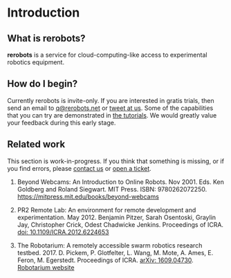 # Introduction

## What is rerobots?

**rerobots** is a service for cloud-computing-like access to experimental
robotics equipment.

## How do I begin?

Currently rerobots is invite-only. If you are interested in gratis trials, then
send an email to <q@rerobots.net> or [tweet at
us](https://twitter.com/rerobots). Some of the capabilities that you can try are
demonstrated in [the tutorials](tutorials.html). We would greatly value your
feedback during this early stage.

## Related work

This section is work-in-progress.
If you think that something is missing, or if you find errors, please [contact
us](https://rerobots.net/contact) or [open a
ticket](https://github.com/rerobots/doc-help/issues).

1. Beyond Webcams: An Introduction to Online Robots. Nov 2001. Eds. Ken Goldberg and Roland Siegwart. MIT Press. ISBN: 9780262072250. <https://mitpress.mit.edu/books/beyond-webcams>

2. PR2 Remote Lab: An environment for remote development and experimentation. May 2012. Benjamin Pitzer, Sarah Osentoski, Graylin Jay, Christopher Crick, Odest Chadwicke Jenkins. Proceedings of ICRA. [doi: 10.1109/ICRA.2012.6224653](http://dx.doi.org/10.1109/ICRA.2012.6224653)

3. The Robotarium: A remotely accessible swarm robotics research testbed. 2017. D. Pickem, P. Glotfelter, L. Wang, M. Mote, A. Ames, E. Feron, M. Egerstedt. Proceedings of ICRA. [arXiv: 1609.04730](https://arxiv.org/abs/1609.04730). [Robotarium website](https://www.robotarium.gatech.edu/)
